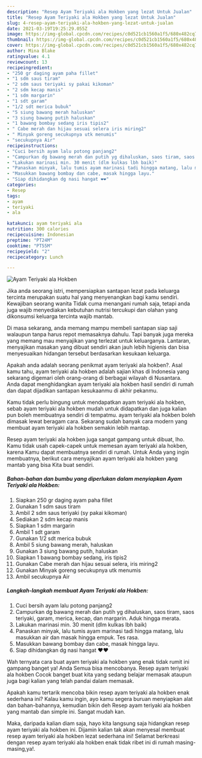 ```yaml
---
description: "Resep Ayam Teriyaki ala Hokben yang lezat Untuk Jualan"
title: "Resep Ayam Teriyaki ala Hokben yang lezat Untuk Jualan"
slug: 4-resep-ayam-teriyaki-ala-hokben-yang-lezat-untuk-jualan
date: 2021-03-19T19:25:29.055Z
image: https://img-global.cpcdn.com/recipes/c0d521cb1560a1f5/680x482cq70/ayam-teriyaki-ala-hokben-foto-resep-utama.jpg
thumbnail: https://img-global.cpcdn.com/recipes/c0d521cb1560a1f5/680x482cq70/ayam-teriyaki-ala-hokben-foto-resep-utama.jpg
cover: https://img-global.cpcdn.com/recipes/c0d521cb1560a1f5/680x482cq70/ayam-teriyaki-ala-hokben-foto-resep-utama.jpg
author: Mina Blake
ratingvalue: 4.1
reviewcount: 13
recipeingredient:
- "250 gr daging ayam paha fillet"
- "1 sdm saus tiram"
- "2 sdm saus teriyaki sy pakai kikoman"
- "2 sdm kecap manis"
- "1 sdm margarin"
- "1 sdt garam"
- "1/2 sdt merica bubuk"
- "5 siung bawang merah haluskan"
- "3 siung bawang putih haluskan"
- "1 bawang bombay sedang iris tipis2"
- " Cabe merah dan hijau sesuai selera iris miring2"
- " Minyak goreng secukupnya utk menumis"
- "secukupnya Air"
recipeinstructions:
- "Cuci bersih ayam lalu potong panjang2"
- "Campurkan dg bawang merah dan putih yg dihaluskan, saos tiram, saos teriyaki, garam, merica, kecap, dan margarin. Aduk hingga merata."
- "Lakukan marinasi min. 30 menit (dlm kulkas lbh baik)"
- "Panaskan minyak, lalu tumis ayam marinasi tadi hingga matang, lalu masukkan air dan masak hingga empuk. Tes rasa."
- "Masukkan bawang bombay dan cabe, masak hingga layu."
- "Siap dihidangkan dg nasi hangat ❤️❤️"
categories:
- Resep
tags:
- ayam
- teriyaki
- ala

katakunci: ayam teriyaki ala 
nutrition: 300 calories
recipecuisine: Indonesian
preptime: "PT24M"
cooktime: "PT55M"
recipeyield: "2"
recipecategory: Lunch

---
```



![Ayam Teriyaki ala Hokben](https://img-global.cpcdn.com/recipes/c0d521cb1560a1f5/680x482cq70/ayam-teriyaki-ala-hokben-foto-resep-utama.jpg)

Jika anda seorang istri, mempersiapkan santapan lezat pada keluarga tercinta merupakan suatu hal yang menyenangkan bagi kamu sendiri. Kewajiban seorang  wanita Tidak cuma menangani rumah saja, tetapi anda juga wajib menyediakan kebutuhan nutrisi tercukupi dan olahan yang dikonsumsi keluarga tercinta wajib mantab.

Di masa  sekarang, anda memang mampu membeli santapan siap saji walaupun tanpa harus repot memasaknya dahulu. Tapi banyak juga mereka yang memang mau menyajikan yang terlezat untuk keluarganya. Lantaran, menyajikan masakan yang dibuat sendiri akan jauh lebih higienis dan bisa menyesuaikan hidangan tersebut berdasarkan kesukaan keluarga. 



Apakah anda adalah seorang penikmat ayam teriyaki ala hokben?. Asal kamu tahu, ayam teriyaki ala hokben adalah sajian khas di Indonesia yang sekarang digemari oleh orang-orang di berbagai wilayah di Nusantara. Anda dapat menghidangkan ayam teriyaki ala hokben hasil sendiri di rumah dan dapat dijadikan santapan kesukaanmu di akhir pekanmu.

Kamu tidak perlu bingung untuk mendapatkan ayam teriyaki ala hokben, sebab ayam teriyaki ala hokben mudah untuk didapatkan dan juga kalian pun boleh membuatnya sendiri di tempatmu. ayam teriyaki ala hokben boleh dimasak lewat beragam cara. Sekarang sudah banyak cara modern yang membuat ayam teriyaki ala hokben semakin lebih mantap.

Resep ayam teriyaki ala hokben juga sangat gampang untuk dibuat, lho. Kamu tidak usah capek-capek untuk memesan ayam teriyaki ala hokben, karena Kamu dapat membuatnya sendiri di rumah. Untuk Anda yang ingin membuatnya, berikut cara menyajikan ayam teriyaki ala hokben yang mantab yang bisa Kita buat sendiri.

<!--inarticleads1-->

##### Bahan-bahan dan bumbu yang diperlukan dalam menyiapkan Ayam Teriyaki ala Hokben:

1. Siapkan 250 gr daging ayam paha fillet
1. Gunakan 1 sdm saus tiram
1. Ambil 2 sdm saus teriyaki (sy pakai kikoman)
1. Sediakan 2 sdm kecap manis
1. Siapkan 1 sdm margarin
1. Ambil 1 sdt garam
1. Gunakan 1/2 sdt merica bubuk
1. Ambil 5 siung bawang merah, haluskan
1. Gunakan 3 siung bawang putih, haluskan
1. Siapkan 1 bawang bombay sedang, iris tipis2
1. Gunakan  Cabe merah dan hijau sesuai selera, iris miring2
1. Gunakan  Minyak goreng secukupnya utk menumis
1. Ambil secukupnya Air




<!--inarticleads2-->

##### Langkah-langkah membuat Ayam Teriyaki ala Hokben:

1. Cuci bersih ayam lalu potong panjang2
1. Campurkan dg bawang merah dan putih yg dihaluskan, saos tiram, saos teriyaki, garam, merica, kecap, dan margarin. Aduk hingga merata.
1. Lakukan marinasi min. 30 menit (dlm kulkas lbh baik)
1. Panaskan minyak, lalu tumis ayam marinasi tadi hingga matang, lalu masukkan air dan masak hingga empuk. Tes rasa.
1. Masukkan bawang bombay dan cabe, masak hingga layu.
1. Siap dihidangkan dg nasi hangat ❤️❤️




Wah ternyata cara buat ayam teriyaki ala hokben yang enak tidak rumit ini gampang banget ya! Anda Semua bisa mencobanya. Resep ayam teriyaki ala hokben Cocok banget buat kita yang sedang belajar memasak ataupun juga bagi kalian yang telah pandai dalam memasak.

Apakah kamu tertarik mencoba bikin resep ayam teriyaki ala hokben enak sederhana ini? Kalau kamu ingin, ayo kamu segera buruan menyiapkan alat dan bahan-bahannya, kemudian bikin deh Resep ayam teriyaki ala hokben yang mantab dan simple ini. Sangat mudah kan. 

Maka, daripada kalian diam saja, hayo kita langsung saja hidangkan resep ayam teriyaki ala hokben ini. Dijamin kalian tak akan menyesal membuat resep ayam teriyaki ala hokben lezat sederhana ini! Selamat berkreasi dengan resep ayam teriyaki ala hokben enak tidak ribet ini di rumah masing-masing,ya!.

